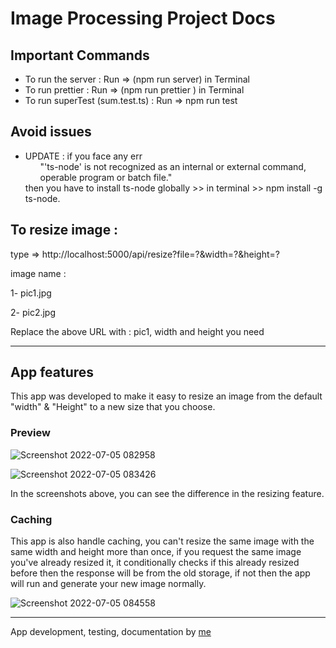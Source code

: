 # Image Processing Project Docs


## Important Commands

* To run the server :
Run => (npm run server) in Terminal
* To run prettier :
Run =>  (npm run prettier ) in Terminal
* To run superTest (sum.test.ts) :
Run => npm run test



## Avoid issues

* UPDATE
 : if you face any err <ul>"'ts-node' is not recognized as an internal or external command, operable program or batch file."</ul>
  then you have to install ts-node globally >> in terminal >> npm install -g ts-node.


## To resize image :

type => http://localhost:5000/api/resize?file=?&width=?&height=?

image name :

1- pic1.jpg

2- pic2.jpg

Replace the above URL with :
pic1,
width and height you need

_____________________________

## App features

This app was developed to make it easy to resize an image from the default "width" & "Height" to a new size that you choose.

### Preview


![Screenshot 2022-07-05 082958](https://user-images.githubusercontent.com/59052288/177264329-cdba4431-aeb4-450b-bc77-ff14689a20b4.jpg)

![Screenshot 2022-07-05 083426](https://user-images.githubusercontent.com/59052288/177264831-ba3301c3-ac9e-44f7-9674-f28d54014554.jpg)

In the screenshots above, you can see the difference in the resizing feature.

### Caching

This app is also handle caching, you can't resize the same image with the same width and height more than once, if you request the same image you've already resized it, it conditionally checks if this already resized before then the response will be from the old storage, if not then the app will run and generate your new image normally.


![Screenshot 2022-07-05 084558](https://user-images.githubusercontent.com/59052288/177266369-c6813d86-424c-456a-9ddf-77220e39c5a4.png)

__________________________
App development, testing, documentation by <a href="https://www.linkedin.com/in/zeiad-samir/" target="_blank">me</a>

